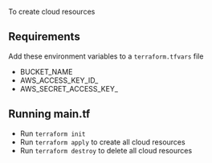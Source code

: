 To create cloud resources

## Requirements

Add these environment variables to a `terraform.tfvars` file

- BUCKET_NAME
- AWS_ACCESS_KEY_ID_
- AWS_SECRET_ACCESS_KEY_

## Running main.tf

- Run `terraform init`
- Run `terraform apply` to create all cloud resources
- Run `terraform destroy` to delete all cloud resources
